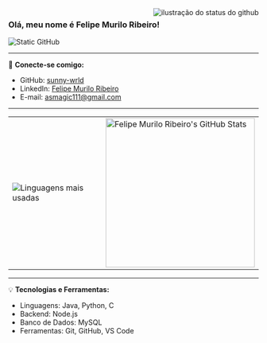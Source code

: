 <img align='right' src="https://github-readme-stats.vercel.app/api?username=sunny-wrld&show_icons=true&title_color=783c00&text_color=af552e&icon_color=783c00&bg_color=f8efd4&cache_seconds=2300" alt="ilustração do status do github">

### Olá, meu nome é Felipe Murilo Ribeiro!

<img src="https://img.shields.io/static/v1?label=Overview&message=sunny-wrld&color=f8efd4&style=for-the-badge&logo=GitHub" alt="Static GitHub">

---

🔗 **Conecte-se comigo:**

- GitHub: [sunny-wrld](https://github.com/sunny-wrld)
- LinkedIn: [Felipe Murilo Ribeiro](https://www.linkedin.com/in/felipe-murilo-477005354?utm_source=share&utm_campaign=share_via&utm_content=profile&utm_medium=ios_app)
- E-mail: [asmagic111@gmail.com](mailto:asmagic111@gmail.com)

---

<table>
  <tr>
    <td>
      <img src="https://github-readme-stats.vercel.app/api/top-langs/?username=sunny-wrld&layout=compact&bg_color=f8efd4&title_color=783c00&text_color=af552e" alt="Linguagens mais usadas">
    </td>
    <td>
      <img src="https://user-images.githubusercontent.com/75184965/256262527-2f7c80cb-416b-41fa-b21b-d9e080ae32a1.png" alt="Felipe Murilo Ribeiro's GitHub Stats" width="300">
    </td>
  </tr>
</table>

---

💡 **Tecnologias e Ferramentas:**

- Linguagens: Java, Python, C
- Backend: Node.js
- Banco de Dados: MySQL
- Ferramentas: Git, GitHub, VS Code
